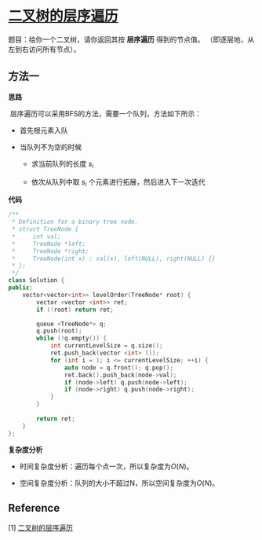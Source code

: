 # [二叉树的层序遍历](https://leetcode-cn.com/problems/binary-tree-level-order-traversal/)

题目：给你一个二叉树，请你返回其按 **层序遍历** 得到的节点值。 （即逐层地，从左到右访问所有节点）。



## 方法一

**思路**

​		层序遍历可以采用BFS的方法，需要一个队列，方法如下所示：

- 首先根元素入队

- 当队列不为空的时候

  - 求当前队列的长度 $s_i$

  - 依次从队列中取 $s_i$ 个元素进行拓展，然后进入下一次迭代

    

**代码**

```C++
/**
 * Definition for a binary tree node.
 * struct TreeNode {
 *     int val;
 *     TreeNode *left;
 *     TreeNode *right;
 *     TreeNode(int x) : val(x), left(NULL), right(NULL) {}
 * };
 */
class Solution {
public:
    vector<vector<int>> levelOrder(TreeNode* root) {
        vector <vector <int>> ret;
        if (!root) return ret;

        queue <TreeNode*> q;
        q.push(root);
        while (!q.empty()) {
            int currentLevelSize = q.size();
            ret.push_back(vector <int> ());
            for (int i = 1; i <= currentLevelSize; ++i) {
                auto node = q.front(); q.pop();
                ret.back().push_back(node->val);
                if (node->left) q.push(node->left);
                if (node->right) q.push(node->right);
            }
        }
        
        return ret;
    }
};

```



**复杂度分析**

* 时间复杂度分析：遍历每个点一次，所以复杂度为$O(N)$。

* 空间复杂度分析：队列的大小不超过N，所以空间复杂度为$O(N)$。

  

## Reference

[1] [二叉树的层序遍历](https://leetcode-cn.com/problems/binary-tree-level-order-traversal/solution/er-cha-shu-de-ceng-xu-bian-li-by-leetcode-solution/)




